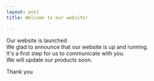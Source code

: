 ```yaml
---
layout: post
title: Welcome to our website!

---
```

Our website is launched   
We glad to announce that our website is up and running.      
It's a first step for us to communicate with you.        
We will update our products soon.      

Thank you     
